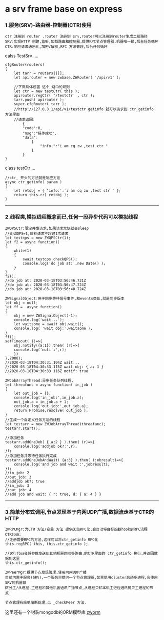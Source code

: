 # a srv frame base on express
### 1.服务(SRV)-路由器-控制器(CTR)使用
    ctr 注册到 router ,router 注册到 srv,router可以注册到router生成二级路径
    SRV:实现HTTP 创建,监听,加载路由和控制器,提供RPC节点管理器,机器唯一锁,后台任务循环
    CTR:响应请求通用化,加密/解密,RPC 方法管理,后台任务循环
calss TestSrv ....

    cfgRouter(routers)
    {
        let tarr = routers||[];
        let apirouter = new zwbase.ZWRouter( '/api/v1' );

        //下面具体设置 这个 路由的规则
        let ctr = new testCtr( this );
        apirouter.regCtr( '/testctr' , ctr );
        tarr.push( apirouter );
        super.cfgRouter( tarr );
        //http://127.0.0.1/api/v1/testctr.getinfo 就可以请求到 ctr_getinfo 方法里面
        //请求返回:
            {
            "code":0,
            "msg":"操作成功",
            "data":
                {
                    "info:":"i am cq zw ,test ctr "
                }
            }
    }
class testCtr ...

    //ctr_ 开头的方法就是响应方法
    async ctr_getinfo( param )
    {
        let retobj = { 'info:':'i am cq zw ,test ctr ' };
        return this.rr( retobj );
    }
***
### 2.线程类,模拟线程概念而已,任何一段异步代码可以模拟线程
    ZWQPSCtr:限定并发请求,如果请求太快就会sleep
    //比如QPS=1,每秒请求不超过1次请求
    let testqps = new ZWQPSCtr(1);
    let f2 = async function()
    {
        while(1)
        {
            await testqps.checkQPS();
            console.log('do job at:',new Date() );
        }
    }
    f2();
    //do job at: 2020-03-18T03:56:46.721Z
    //do job at: 2020-03-18T03:56:47.724Z
    //do job at: 2020-03-18T03:56:48.724Z

    ZWSignalObject:用于同步等待信号事件,和events类似,就是同步版本
    let obj = null;
    let ff =  async function()
    {
        obj = new ZWSignalObject(-1);
        console.log('wait...');
        let waitsome = await obj.wait();
        console.log( 'wait obj:',waitsome );
    }
    ff();
    setTimeout( ()=>{
        obj.notify({a:1}).then( (r)=>{
        console.log('notif:',r);
        })
    },2000);
    //2020-03-18T04:30:31.104Z wait...
    //2020-03-18T04:30:33.115Z wait obj: { a: 1 }
    //2020-03-18T04:30:33.116Z notif: true

    ZWJobArrayThread:异步任务队列线程,
    let threafunc = async function( in_job )
    {
        let out_job = {};
        console.log('in_job:',in_job.a);
        out_job.a = in_job.a + 1;
        console.log('out_job:',out_job.a);
        return Promise.resolve( out_job );
    }
    //生成一个自定义任务方法的线程
    let testarr = new ZWJobArrayThread(threafunc);
    testarr.start();
    
    //添加任务
    testarr.addOneJob( { a:2 } ).then( (r)=>{
        console.log('addjob ok?:',r);
    });
    //添加任务并等待任务执行完成
    testarr.addOneJobAndWait( {a:3} ).then( (jobresult)=>{
        console.log('and job and wait :',jobresult);
    });
    //in_job: 2
    //out_job: 3
    //addjob ok?: true
    //in_job: 3
    //out_job: 4
    //add job and wait: { r: true, d: { a: 4 } }

***
### 3.简单分布式调用,节点发现基于内网UDP广播,数据流走基于CTR的HTTP
    ZWRPCMgr:为CTR 方法/变量.方法 提供无缝RPC化,会自动将目标函数hook到RPC流程
    CTR代码:
    //注册需要RPC的方法,这样可以将ctr_getinfo RPC化
    this.regRPC( this, this.ctr_getinfo );
     
    //这行代码会将参数发送到其他机器的同等路由,的CTR里面的 ctr_getinfo 执行,并返回数据到这里
    this.ctr_getinfo();

    ZWPeerMgr:提供节点发现管理,使用内网UDP广播
    目前内置于服务(SRV),一个服务只提供一个节点管理器,如果使用cluster启动多进程,会使用SRV的机器锁
    区分主/从进程,主进程和其他机器通讯广播节点,从进程只和本机主进程通讯拷贝主进程的节点.

    节点管理有简单熔断处理,见 _checkPeer 方法.


这里还有一个封装mongodb的ORM模型库 [zworm](https://www.npmjs.com/package/zworm)
